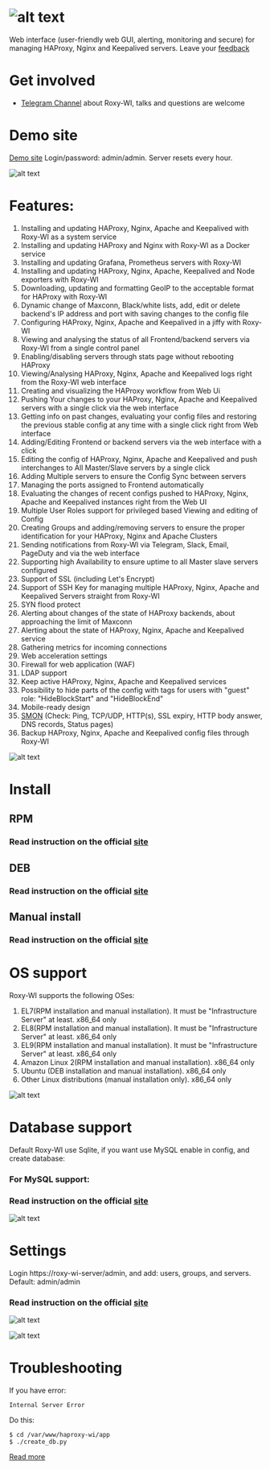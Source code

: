 # ![alt text](https://roxy-wi.org/static/images/logo_menu.png "Logo")
Web interface (user-friendly web GUI, alerting, monitoring and secure) for managing HAProxy, Nginx and Keepalived servers. Leave your [feedback](https://github.com/hap-wi/roxy-wi/issues)

# Get involved
* [Telegram Channel](https://t.me/roxy_wi_channel) about Roxy-WI, talks and questions are welcome

# Demo site
[Demo site](https://demo.roxy-wi.org) Login/password: admin/admin. Server resets every hour.

![alt text](https://roxy-wi.org/static/images/viewstat.png "HAProxy state page")

# Features:
1. Installing and updating HAProxy, Nginx, Apache and Keepalived with Roxy-WI as a system service
2. Installing and updating HAProxy and Nginx with Roxy-WI as a Docker service
3. Installing and updating Grafana, Prometheus servers with Roxy-WI
4. Installing and updating HAProxy, Nginx, Apache, Keepalived and Node exporters with Roxy-WI
6. Downloading, updating and formatting GeoIP to the acceptable format for HAProxy with Roxy-WI
7. Dynamic change of Maxconn, Black/white lists, add, edit or delete backend's IP address and port with saving changes to the config file
8. Configuring HAProxy, Nginx, Apache and Keepalived in a jiffy with Roxy-WI
9. Viewing and analysing the status of all Frontend/backend servers via Roxy-WI from a single control panel
10. Enabling/disabling servers through stats page without rebooting HAProxy
11. Viewing/Analysing HAProxy, Nginx, Apache and Keepalived logs right from the Roxy-WI web interface
12. Creating and visualizing the HAProxy workflow from Web Ui
13. Pushing Your changes to your HAProxy, Nginx, Apache and Keepalived servers with a single click via the web interface
14. Getting info on past changes, evaluating your config files and restoring the previous stable config at any time with a single click right from Web interface
15. Adding/Editing Frontend or backend servers via the web interface with a click
16. Editing the config of HAProxy, Nginx, Apache and Keepalived and push interchanges to All Master/Slave servers by a single click
17. Adding Multiple servers to ensure the Config Sync between servers
18. Managing the ports assigned to Frontend automatically
19. Evaluating the changes of recent configs pushed to HAProxy, Nginx, Apache and Keepalived instances right from the Web UI
20. Multiple User Roles support for privileged based Viewing and editing of Config
21. Creating Groups and adding/removing servers to ensure the proper identification for your HAProxy, Nginx and Apache Clusters
22. Sending notifications from Roxy-WI via Telegram, Slack, Email, PageDuty and via the web interface
23. Supporting high Availability to ensure uptime to all Master slave servers configured
24. Support of SSL (including Let's Encrypt)
25. Support of SSH Key for managing multiple HAProxy, Nginx, Apache and Keepalived Servers straight from Roxy-WI
26. SYN flood protect
27. Alerting about changes of the state of HAProxy backends, about approaching the limit of Maxconn
28. Alerting about the state of HAProxy, Nginx, Apache and Keepalived service
29. Gathering metrics for incoming connections
30. Web acceleration settings
31. Firewall for web application (WAF)
32. LDAP support
33. Keep active HAProxy, Nginx, Apache and Keepalived services
34. Possibility to hide parts of the config with tags for users with "guest" role: "HideBlockStart" and "HideBlockEnd"
35. Mobile-ready design
36. [SMON](https://roxy-wi.org/services/smon) (Check: Ping, TCP/UDP, HTTP(s), SSL expiry, HTTP body answer, DNS records, Status pages)
37. Backup HAProxy, Nginx, Apache and Keepalived config files through Roxy-WI



![alt text](https://roxy-wi.org/static/images/roxy-wi-metrics.png "Merics")

# Install

## RPM

### Read instruction on the official [site](https://roxy-wi.org/installation#rpm)

## DEB

### Read instruction on the official [site](https://roxy-wi.org/installation#deb)

## Manual install

### Read instruction on the official [site](https://roxy-wi.org/installation#manual)

# OS support
Roxy-WI supports the following OSes:
1. EL7(RPM installation and manual installation). It must be "Infrastructure Server" at least. x86_64 only
2. EL8(RPM installation and manual installation). It must be "Infrastructure Server" at least. x86_64 only
3. EL9(RPM installation and manual installation). It must be "Infrastructure Server" at least. x86_64 only
4. Amazon Linux 2(RPM installation and manual installation). x86_64 only
5. Ubuntu (DEB installation and manual installation). x86_64 only
6. Other Linux distributions (manual installation only). x86_64 only

![alt text](https://roxy-wi.org/static/images/smon_dashboard.png "SMON area")

# Database support

Default Roxy-WI use Sqlite, if you want use MySQL enable in config, and create database:

### For MySQL support:

### Read instruction on the official [site](https://roxy-wi.org/installation#database)

![alt text](https://roxy-wi.org/static/images/roxy-wi-overview.webp "Overview page")

# Settings


Login https://roxy-wi-server/admin, and add: users, groups, and servers. Default: admin/admin

### Read instruction on the official [site](https://roxy-wi.org/settings)

![alt text](https://roxy-wi.org/static/images/hapwi_overview.webp "HAProxy server overview page")


![alt text](https://roxy-wi.org/static/images/add.webp "Add proxy page")



# Troubleshooting
If you have error:
```
Internal Server Error
```

Do this:
```
$ cd /var/www/haproxy-wi/app
$ ./create_db.py
```

[Read more](https://roxy-wi.org/troubleshooting)
